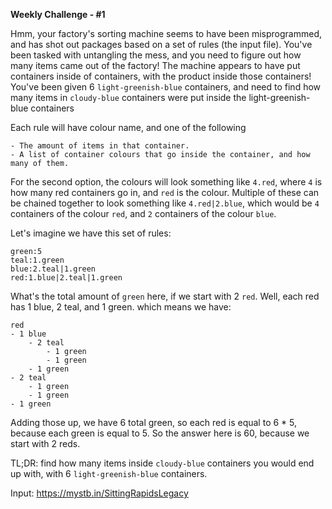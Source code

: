 **Weekly Challenge - #1**

Hmm, your factory's sorting machine seems to have been misprogrammed, and has shot out packages based on a set of rules (the input file).
You've been tasked with untangling the mess, and you need to figure out how many items came out of the factory!
The machine appears to have put containers inside of containers, with the product inside those containers!
You've been given 6 `light-greenish-blue` containers, and need to find how many items in `cloudy-blue` containers were put inside the light-greenish-blue containers

Each rule will have colour name, and one of the following
```
- The amount of items in that container.
- A list of container colours that go inside the container, and how many of them.
```

For the second option, the colours will look something like `4.red`, where `4` is how many red containers go in,
and `red` is the colour. Multiple of these can be chained together to look something like `4.red|2.blue`, which would be
`4` containers of the colour `red`, and `2` containers of the colour `blue`.

Let's imagine we have this set of rules:
```
green:5
teal:1.green
blue:2.teal|1.green
red:1.blue|2.teal|1.green
```
What's the total amount of `green` here, if we start with 2 `red`.
Well, each red has 1 blue, 2 teal, and 1 green. which means we have:
```
red
- 1 blue
    - 2 teal
        - 1 green
        - 1 green
    - 1 green
- 2 teal
    - 1 green
    - 1 green
- 1 green
```
Adding those up, we have 6 total green, so each red is equal to 6 * 5, because each green is equal to 5.
So the answer here is 60, because we start with 2 reds.

TL;DR: find how many items inside `cloudy-blue` containers you would end up with, with 6 `light-greenish-blue` containers.

Input: https://mystb.in/SittingRapidsLegacy
